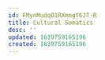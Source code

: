 ```yaml
---
id: FMynMudqO1RXmmgY6JT-R
title: Cultural Somatics
desc: ''
updated: 1639759165196
created: 1639759165196
---
```


